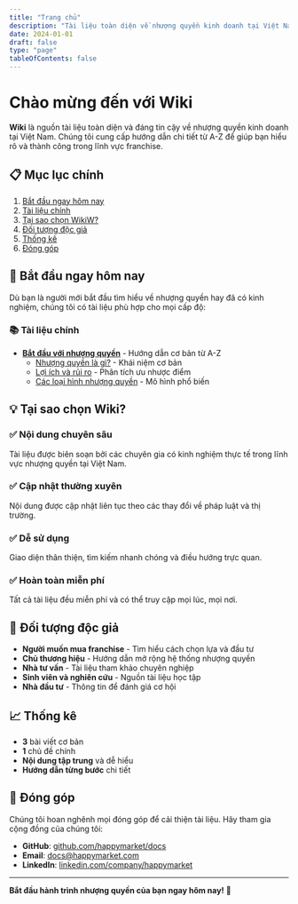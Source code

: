 ```yaml
---
title: "Trang chủ"
description: "Tài liệu toàn diện về nhượng quyền kinh doanh tại Việt Nam"
date: 2024-01-01
draft: false
type: "page"
tableOfContents: false
---
```


# Chào mừng đến với Wiki

**Wiki** là nguồn tài liệu toàn diện và đáng tin cậy về nhượng quyền kinh doanh tại Việt Nam. Chúng tôi cung cấp hướng dẫn chi tiết từ A-Z để giúp bạn hiểu rõ và thành công trong lĩnh vực franchise.

## 📋 Mục lục chính

1. [Bắt đầu ngay hôm nay](#bắt-đầu-ngay-hôm-nay)
2. [Tài liệu chính](#tài-liệu-chính)
3. [Tại sao chọn WikiW?](#tại-sao-chọn-wikiw)
4. [Đối tượng độc giả](#đối-tượng-độc-giả)
5. [Thống kê](#thống-kê)
6. [Đóng góp](#đóng-góp)

## 🚀 Bắt đầu ngay hôm nay

Dù bạn là người mới bắt đầu tìm hiểu về nhượng quyền hay đã có kinh nghiệm, chúng tôi có tài liệu phù hợp cho mọi cấp độ:

### 📚 Tài liệu chính

- **[Bắt đầu với nhượng quyền](/getting-started/)** - Hướng dẫn cơ bản từ A-Z
  - [Nhượng quyền là gì?](/getting-started/what-is-franchising/) - Khái niệm cơ bản
  - [Lợi ích và rủi ro](/getting-started/benefits-and-risks/) - Phân tích ưu nhược điểm
  - [Các loại hình nhượng quyền](/getting-started/types-of-franchising/) - Mô hình phổ biến

## 💡 Tại sao chọn Wiki?

### ✅ Nội dung chuyên sâu
Tài liệu được biên soạn bởi các chuyên gia có kinh nghiệm thực tế trong lĩnh vực nhượng quyền tại Việt Nam.

### ✅ Cập nhật thường xuyên
Nội dung được cập nhật liên tục theo các thay đổi về pháp luật và thị trường.

### ✅ Dễ sử dụng
Giao diện thân thiện, tìm kiếm nhanh chóng và điều hướng trực quan.

### ✅ Hoàn toàn miễn phí
Tất cả tài liệu đều miễn phí và có thể truy cập mọi lúc, mọi nơi.

## 🎯 Đối tượng độc giả

- **Người muốn mua franchise** - Tìm hiểu cách chọn lựa và đầu tư
- **Chủ thương hiệu** - Hướng dẫn mở rộng hệ thống nhượng quyền
- **Nhà tư vấn** - Tài liệu tham khảo chuyên nghiệp
- **Sinh viên và nghiên cứu** - Nguồn tài liệu học tập
- **Nhà đầu tư** - Thông tin để đánh giá cơ hội

## 📈 Thống kê

- **3** bài viết cơ bản
- **1** chủ đề chính
- **Nội dung tập trung** và dễ hiểu
- **Hướng dẫn từng bước** chi tiết

## 🤝 Đóng góp

Chúng tôi hoan nghênh mọi đóng góp để cải thiện tài liệu. Hãy tham gia cộng đồng của chúng tôi:

- **GitHub**: [github.com/happymarket/docs](https://github.com/happymarket/docs)
- **Email**: docs@happymarket.com
- **LinkedIn**: [linkedin.com/company/happymarket](https://linkedin.com/company/happymarket)

---

**Bắt đầu hành trình nhượng quyền của bạn ngay hôm nay!** 🚀
